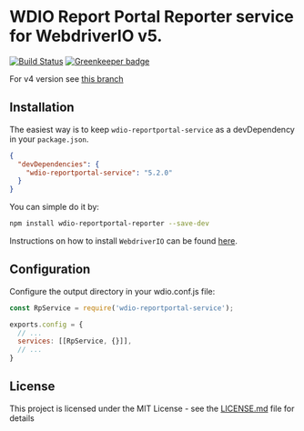 WDIO Report Portal Reporter service for WebdriverIO v5. 
====================
[![Build Status](https://travis-ci.org/BorisOsipov/wdio-reportportal-service.svg?branch=master)](https://travis-ci.org/BorisOsipov/wdio-reportportal-service) [![Greenkeeper badge](https://badges.greenkeeper.io/BorisOsipov/wdio-reportportal-service.svg)](https://greenkeeper.io/)

For v4 version see [this branch](https://github.com/BorisOsipov/wdio-reportportal-service/tree/wdio_v4)

## Installation
The easiest way is to keep `wdio-reportportal-service` as a devDependency in your `package.json`.
```json
{
  "devDependencies": {
    "wdio-reportportal-service": "5.2.0"
  }
}
```
You can simple do it by:

```bash
npm install wdio-reportportal-reporter --save-dev
```

Instructions on how to install `WebdriverIO` can be found [here](http://webdriver.io/guide/getstarted/install.html).

## Configuration
Configure the output directory in your wdio.conf.js file:
```js
const RpService = require('wdio-reportportal-service');

exports.config = {
  // ...
  services: [[RpService, {}]],
  // ...
}
```

## License

This project is licensed under the MIT License - see the [LICENSE.md](https://github.com/BorisOsipov/wdio-reportportal-service/blob/master/LICENSE) file for details
